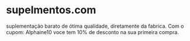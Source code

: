 # supelmentos.com
suplementação barato de ótima qualidade, diretamente da fabrica. Com o cupom: Alphaine10 voce tem 10% de desconto na sua primeira compra.
